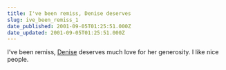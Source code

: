 ```yaml
---
title: I've been remiss, Denise deserves
slug: ive_been_remiss_1
date_published: 2001-09-05T01:25:51.000Z
date_updated: 2001-09-05T01:25:51.000Z
---
```


I’ve been remiss, [Denise](http://www.centrs.com) deserves much love for her generosity. I like nice people.
